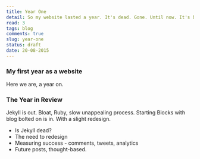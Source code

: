 ```yaml
---
title: Year One
detail: So my website lasted a year. It's dead. Gone. Until now. It's been reincarnated. Yay.
read: 3
tags: blog
comments: true
slug: year-one
status: draft
date: 20-08-2015
---
```


### My first year as a website

Here we are, a year on.

### The Year in Review

Jekyll is out. Bloat, Ruby, slow unappealing process. Starting Blocks with blog bolted on is in. With a slight redesign.

- Is Jekyll dead?
- The need to redesign
- Measuring success - comments, tweets, analytics
- Future posts, thought-based.
